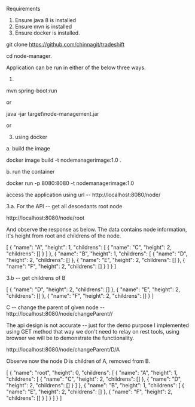 Requirements

1. Ensure java 8 is installed
2. Ensure mvn is installed
3. Ensure docker is installed.


git clone https://github.com/chinnagit/tradeshift

cd node-manager.

Application can be run in either of the below three ways.

1. 

mvn spring-boot:run

or

java -jar target\node-management.jar

or

3. using docker

a. build the image

docker image build -t nodemanagerimage:1.0 .

b. run the container

docker run -p 8080:8080 -t nodemanagerimage:1.0

access the application using url -- http://localhost:8080/node/<node name>

3.a. For the API --  get all descedants root node

http://localhost:8080/node/root

And observe the response as below. The data contains node information, it's height from root
and childrens of the node.

[
  {
    "name": "A",
    "height": 1,
    "childrens": [
      {
        "name": "C",
        "height": 2,
        "childrens": []
      }
    ]
  },
  {
    "name": "B",
    "height": 1,
    "childrens": [
      {
        "name": "D",
        "height": 2,
        "childrens": []
      },
      {
        "name": "E",
        "height": 2,
        "childrens": []
      },
      {
        "name": "F",
        "height": 2,
        "childrens": []
      }
    ]
  }
]

3.b -- get childrens of B

[
  {
    "name": "D",
    "height": 2,
    "childrens": []
  },
  {
    "name": "E",
    "height": 2,
    "childrens": []
  },
  {
    "name": "F",
    "height": 2,
    "childrens": []
  }
]

C -- change the parent of given node -- http://localhost:8080/node/changeParent/<node name>/<new parent name>

The api design is not accurate -- just for the demo purpose I implemented using GET method
that way we don't need to relay on rest tools, using browser we will be to demonstrate the 
functionality. 

http://localhost:8080/node/changeParent/D/A

Observe now the node D is children of A, removed from B.

[
  {
    "name": "root",
    "height": 0,
    "childrens": [
      {
        "name": "A",
        "height": 1,
        "childrens": [
          {
            "name": "C",
            "height": 2,
            "childrens": []
          },
          {
            "name": "D",
            "height": 2,
            "childrens": []
          }
        ]
      },
      {
        "name": "B",
        "height": 1,
        "childrens": [
          {
            "name": "E",
            "height": 2,
            "childrens": []
          },
          {
            "name": "F",
            "height": 2,
            "childrens": []
          }
        ]
      }
    ]
  }
]
